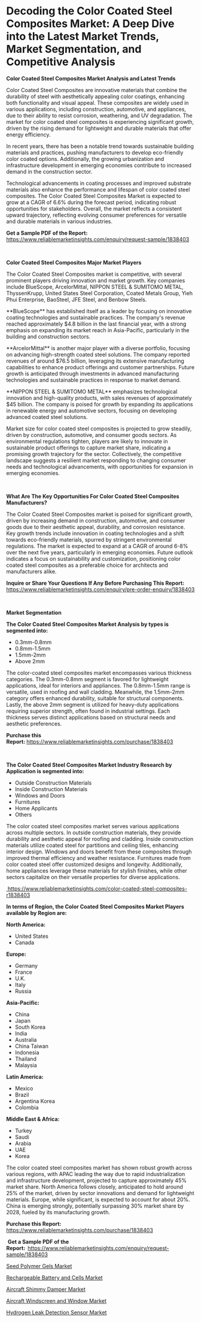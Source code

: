 <p><h1>Decoding the Color Coated Steel Composites Market: A Deep Dive into the Latest Market Trends, Market Segmentation, and Competitive Analysis</h1></p><p><strong>Color Coated Steel Composites Market Analysis and Latest Trends</strong></p>
<p><p>Color Coated Steel Composites are innovative materials that combine the durability of steel with aesthetically appealing color coatings, enhancing both functionality and visual appeal. These composites are widely used in various applications, including construction, automotive, and appliances, due to their ability to resist corrosion, weathering, and UV degradation. The market for color coated steel composites is experiencing significant growth, driven by the rising demand for lightweight and durable materials that offer energy efficiency.</p><p>In recent years, there has been a notable trend towards sustainable building materials and practices, pushing manufacturers to develop eco-friendly color coated options. Additionally, the growing urbanization and infrastructure development in emerging economies contribute to increased demand in the construction sector. </p><p>Technological advancements in coating processes and improved substrate materials also enhance the performance and lifespan of color coated steel composites. The Color Coated Steel Composites Market is expected to grow at a CAGR of 6.6% during the forecast period, indicating robust opportunities for stakeholders. Overall, the market reflects a consistent upward trajectory, reflecting evolving consumer preferences for versatile and durable materials in various industries.</p></p>
<p><strong>Get a Sample PDF of the Report:&nbsp;</strong> <a href="https://www.reliablemarketinsights.com/enquiry/request-sample/1838403?utm_campaign=2129&utm_medium=2&utm_source=Github&utm_content=ia&utm_term=03022025&utm_id=color-coated-steel-composites">https://www.reliablemarketinsights.com/enquiry/request-sample/1838403</a></p>
<p>&nbsp;</p>
<p><strong>Color Coated Steel Composites Major Market Players</strong></p>
<p><p>The Color Coated Steel Composites market is competitive, with several prominent players driving innovation and market growth. Key companies include BlueScope, ArcelorMittal, NIPPON STEEL & SUMITOMO METAL, ThyssenKrupp, United States Steel Corporation, Coated Metals Group, Yieh Phui Enterprise, BaoSteel, JFE Steel, and Benbow Steels.</p><p>**BlueScope** has established itself as a leader by focusing on innovative coating technologies and sustainable practices. The company's revenue reached approximately $4.8 billion in the last financial year, with a strong emphasis on expanding its market reach in Asia-Pacific, particularly in the building and construction sectors.</p><p>**ArcelorMittal** is another major player with a diverse portfolio, focusing on advancing high-strength coated steel solutions. The company reported revenues of around $76.5 billion, leveraging its extensive manufacturing capabilities to enhance product offerings and customer partnerships. Future growth is anticipated through investments in advanced manufacturing technologies and sustainable practices in response to market demand.</p><p>**NIPPON STEEL & SUMITOMO METAL** emphasizes technological innovation and high-quality products, with sales revenues of approximately $45 billion. The company is poised for growth by expanding its applications in renewable energy and automotive sectors, focusing on developing advanced coated steel solutions.</p><p>Market size for color coated steel composites is projected to grow steadily, driven by construction, automotive, and consumer goods sectors. As environmental regulations tighten, players are likely to innovate in sustainable product offerings to capture market share, indicating a promising growth trajectory for the sector. Collectively, the competitive landscape suggests a resilient market responding to changing consumer needs and technological advancements, with opportunities for expansion in emerging economies.</p></p>
<p>&nbsp;</p>
<p><strong>What Are The Key Opportunities For Color Coated Steel Composites Manufacturers?</strong></p>
<p><p>The Color Coated Steel Composites market is poised for significant growth, driven by increasing demand in construction, automotive, and consumer goods due to their aesthetic appeal, durability, and corrosion resistance. Key growth trends include innovation in coating technologies and a shift towards eco-friendly materials, spurred by stringent environmental regulations. The market is expected to expand at a CAGR of around 6-8% over the next five years, particularly in emerging economies. Future outlook indicates a focus on sustainability and customization, positioning color coated steel composites as a preferable choice for architects and manufacturers alike.</p></p>
<p><strong>Inquire or Share Your Questions If Any Before Purchasing This Report:</strong> <a href="https://www.reliablemarketinsights.com/enquiry/pre-order-enquiry/1838403?utm_campaign=2129&utm_medium=2&utm_source=Github&utm_content=ia&utm_term=03022025&utm_id=color-coated-steel-composites">https://www.reliablemarketinsights.com/enquiry/pre-order-enquiry/1838403</a></p>
<p>&nbsp;</p>
<p><strong>Market Segmentation</strong></p>
<p><strong>The Color Coated Steel Composites Market Analysis by types is segmented into:</strong></p>
<p><ul><li>0.3mm-0.8mm</li><li>0.8mm-1.5mm</li><li>1.5mm-2mm</li><li>Above 2mm</li></ul></p>
<p><p>The color-coated steel composites market encompasses various thickness categories. The 0.3mm-0.8mm segment is favored for lightweight applications, ideal for interiors and appliances. The 0.8mm-1.5mm range is versatile, used in roofing and wall cladding. Meanwhile, the 1.5mm-2mm category offers enhanced durability, suitable for structural components. Lastly, the above 2mm segment is utilized for heavy-duty applications requiring superior strength, often found in industrial settings. Each thickness serves distinct applications based on structural needs and aesthetic preferences.</p></p>
<p><strong>Purchase this Report:&nbsp;</strong><a href="https://www.reliablemarketinsights.com/purchase/1838403?utm_campaign=2129&utm_medium=2&utm_source=Github&utm_content=ia&utm_term=03022025&utm_id=color-coated-steel-composites">https://www.reliablemarketinsights.com/purchase/1838403</a></p>
<p>&nbsp;</p>
<p><strong>The Color Coated Steel Composites Market Industry Research by Application is segmented into:</strong></p>
<p><ul><li>Outside Construction Materials</li><li>Inside Construction Materials</li><li>Windows and Doors</li><li>Furnitures</li><li>Home Applicants</li><li>Others</li></ul></p>
<p><p>The color coated steel composites market serves various applications across multiple sectors. In outside construction materials, they provide durability and aesthetic appeal for roofing and cladding. Inside construction materials utilize coated steel for partitions and ceiling tiles, enhancing interior design. Windows and doors benefit from these composites through improved thermal efficiency and weather resistance. Furnitures made from color coated steel offer customized designs and longevity. Additionally, home appliances leverage these materials for stylish finishes, while other sectors capitalize on their versatile properties for diverse applications.</p></p>
<p><a href="https://www.reliablemarketinsights.com/color-coated-steel-composites-r1838403?utm_campaign=2129&utm_medium=2&utm_source=Github&utm_content=ia&utm_term=03022025&utm_id=color-coated-steel-composites">&nbsp;https://www.reliablemarketinsights.com/color-coated-steel-composites-r1838403</a></p>
<p><strong>In terms of Region, the Color Coated Steel Composites Market Players available by Region are:</strong></p>
<p>
    <p> <strong> North America: </strong>
        <ul>
            <li>United States</li>
            <li>Canada</li>
        </ul>
        </p> 
    <p> <strong> Europe: </strong>
        <ul>
            <li>Germany</li>
            <li>France</li>
            <li>U.K.</li>
            <li>Italy</li>
            <li>Russia</li>
        </ul>
        </p> 
    <p> <strong> Asia-Pacific: </strong>
        <ul>
            <li>China</li>
            <li>Japan</li>
            <li>South Korea</li>
            <li>India</li>
            <li>Australia</li>
            <li>China Taiwan</li>
            <li>Indonesia</li>
            <li>Thailand</li>
            <li>Malaysia</li>
        </ul>
        </p> 
    <p> <strong> Latin America: </strong>
        <ul>
            <li>Mexico</li>
            <li>Brazil</li>
            <li>Argentina Korea</li>
            <li>Colombia</li>
        </ul>
        </p> 
    <p> <strong> Middle East & Africa: </strong>
        <ul>
            <li>Turkey</li>
            <li>Saudi</li>
            <li>Arabia</li>
            <li>UAE</li>
            <li>Korea</li>
        </ul>
    </p>
    </p>
<p><p>The color coated steel composites market has shown robust growth across various regions, with APAC leading the way due to rapid industrialization and infrastructure development, projected to capture approximately 45% market share. North America follows closely, anticipated to hold around 25% of the market, driven by sector innovations and demand for lightweight materials. Europe, while significant, is expected to account for about 20%. China is emerging strongly, potentially surpassing 30% market share by 2028, fueled by its manufacturing growth.</p></p>
<p><strong>Purchase this Report: </strong><a href="https://www.reliablemarketinsights.com/purchase/1838403?utm_campaign=2129&utm_medium=2&utm_source=Github&utm_content=ia&utm_term=03022025&utm_id=color-coated-steel-composites">https://www.reliablemarketinsights.com/purchase/1838403</a></p>
<p>&nbsp;<strong>Get a Sample PDF of the Report:&nbsp;&nbsp;</strong><a href="https://www.reliablemarketinsights.com/enquiry/request-sample/1838403?utm_campaign=2129&utm_medium=2&utm_source=Github&utm_content=ia&utm_term=03022025&utm_id=color-coated-steel-composites">https://www.reliablemarketinsights.com/enquiry/request-sample/1838403</a></p>
<p><strong></strong></p>
<p><p><a href="https://www.linkedin.com/pulse/global-seed-polymer-gels-market-forecast-2025-2032-sustained-0klye?utm_campaign=2129&utm_medium=2&utm_source=Github&utm_content=ia&utm_term=03022025&utm_id=color-coated-steel-composites">Seed Polymer Gels Market</a></p><p><a href="https://www.linkedin.com/pulse/in-depth-evaluation-rechargeable-battery-cells-market-amacro-rtnie?utm_campaign=2129&utm_medium=2&utm_source=Github&utm_content=ia&utm_term=03022025&utm_id=color-coated-steel-composites">Rechargeable Battery and Cells Market</a></p><p><a href="https://www.linkedin.com/pulse/thorough-competitor-analysis-aircraft-shimmy-damper-market-2025-2032-gxiff?utm_campaign=2129&utm_medium=2&utm_source=Github&utm_content=ia&utm_term=03022025&utm_id=color-coated-steel-composites">Aircraft Shimmy Damper Market</a></p><p><a href="https://www.linkedin.com/pulse/strategic-market-insights-navigating-global-aircraft-windscreen-xoz5f?utm_campaign=2129&utm_medium=2&utm_source=Github&utm_content=ia&utm_term=03022025&utm_id=color-coated-steel-composites">Aircraft Windscreen and Window Market</a></p><p><a href="https://www.linkedin.com/pulse/regional-adaptations-global-hydrogen-leak-detection-sensor-vhwwe?utm_campaign=2129&utm_medium=2&utm_source=Github&utm_content=ia&utm_term=03022025&utm_id=color-coated-steel-composites">Hydrogen Leak Detection Sensor Market</a></p></p>